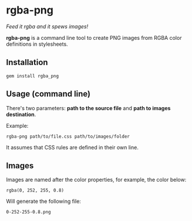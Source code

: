 rgba-png
===========

*Feed it rgba and it spews images!*

**rgba-png** is a command line tool to create PNG images from RGBA color definitions in stylesheets.

## Installation

    gem install rgba_png

## Usage (command line)

There's two parameters: **path to the source file** and **path to images destination**.

Example:

    rgba-png path/to/file.css path/to/images/folder

It assumes that CSS rules are defined in their own line.

## Images

Images are named after the color properties, for example, the color below: 

    rgba(0, 252, 255, 0.8)
    
Will generate the following file:

    0-252-255-0.8.png
